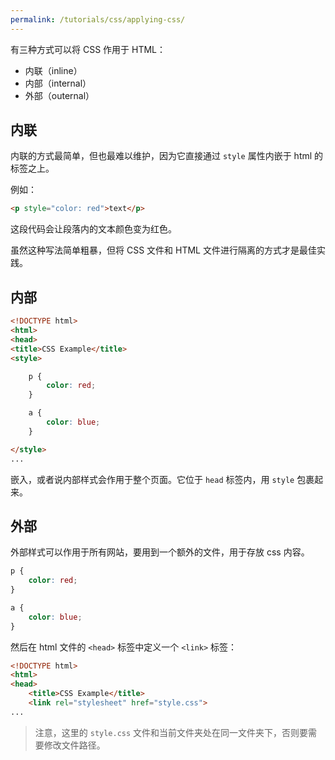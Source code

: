 ```yaml
---
permalink: /tutorials/css/applying-css/
---
```


有三种方式可以将 CSS 作用于 HTML：
* 内联（inline）
* 内部（internal）
* 外部（outernal）

## 内联

内联的方式最简单，但也最难以维护，因为它直接通过 `style` 属性内嵌于 html 的标签之上。

例如：

```html
<p style="color: red">text</p>
```

这段代码会让段落内的文本颜色变为红色。

虽然这种写法简单粗暴，但将 CSS 文件和 HTML 文件进行隔离的方式才是最佳实践。

## 内部

```html
<!DOCTYPE html>
<html>
<head>
<title>CSS Example</title>
<style>

    p {
        color: red;
    }

    a {
        color: blue;
    }

</style>
...
```

嵌入，或者说内部样式会作用于整个页面。它位于 `head` 标签内，用 `style` 包裹起来。

## 外部

外部样式可以作用于所有网站，要用到一个额外的文件，用于存放 css 内容。

```css
p {
    color: red;
}

a {
    color: blue;
}
```

然后在 html 文件的 `<head>` 标签中定义一个 `<link>` 标签：

```html
<!DOCTYPE html>
<html>
<head>
    <title>CSS Example</title>
    <link rel="stylesheet" href="style.css">
...
```

> 注意，这里的 `style.css` 文件和当前文件夹处在同一文件夹下，否则要需要修改文件路径。

